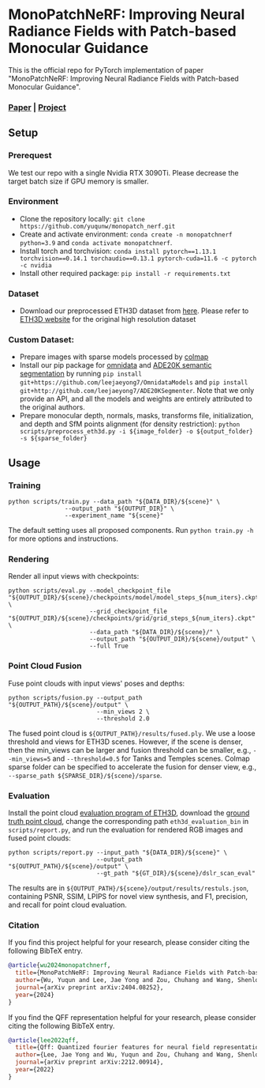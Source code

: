 # MonoPatchNeRF: Improving Neural Radiance Fields with Patch-based Monocular Guidance

This is the official repo for PyTorch implementation of paper "MonoPatchNeRF: Improving Neural Radiance Fields with Patch-based Monocular Guidance".

### [Paper](https://arxiv.org/abs/2404.08252) | [Project](https://yuqunw.github.io/MonoPatchNeRF/)

## Setup
### Prerequest
We test our repo with a single Nvidia RTX 3090Ti. Please decrease the target batch size if GPU memory is smaller.
### Environment
- Clone the repository locally: `git clone https://github.com/yuqunw/monopatch_nerf.git`
- Create and activate environment: `conda create -n monopatchnerf python=3.9` and `conda activate monopatchnerf`.
- Install torch and torchvision: `conda install pytorch==1.13.1 torchvision==0.14.1 torchaudio==0.13.1 pytorch-cuda=11.6 -c pytorch -c nvidia`
- Install other required package: `pip install -r requirements.txt`

### Dataset
- Download our preprocessed ETH3D dataset from [here](https://drive.google.com/drive/folders/1eejC2a1Mf47AK2SCAZEYpastNkJZodqa?usp=share_link). Please refer to [ETH3D website](https://www.eth3d.net) for the original high resolution dataset

### Custom Dataset:
- Prepare images with sparse models processed by [colmap](https://colmap.github.io)
- Install our pip package for [omnidata](https://github.com/EPFL-VILAB/omnidata) and [ADE20K semantic segmentation](https://github.com/CSAILVision/semantic-segmentation-pytorch) by running `pip install git+https://github.com/leejaeyong7/OmnidataModels` and `pip install git+http://github.com/leejaeyong7/ADE20KSegmenter`. Note that we only provide an API, and all the models and weights are entirely attributed to the original authors.
- Prepare monocular depth, normals, masks, transforms file, initialization, and depth and SfM points alignment (for density restriction): `python scripts/preprocess_eth3d.py -i ${image_folder} -o ${output_folder} -s ${sparse_folder}`



## Usage
### Training
```
python scripts/train.py --data_path "${DATA_DIR}/${scene}" \
                --output_path "${OUTPUT_DIR}" \
                --experiment_name "${scene}"
```
The default setting uses all proposed components. Run `python train.py -h` for more options and instructions.

### Rendering
Render all input views with checkpoints:
```
python scripts/eval.py --model_checkpoint_file "${OUTPUT_DIR}/${scene}/checkpoints/model/model_steps_${num_iters}.ckpt" \
                       --grid_checkpoint_file "${OUTPUT_DIR}/${scene}/checkpoints/grid/grid_steps_${num_iters}.ckpt" \
                       --data_path "${DATA_DIR}/${scene}/" \
                       --output_path "${OUTPUT_DIR}/${scene}/output" \
                       --full True
```
### Point Cloud Fusion
Fuse point clouds with input views' poses and depths:
```
python scripts/fusion.py --output_path "${OUTPUT_PATH}/${scene}/output" \
                         --min_views 2 \
                         --threshold 2.0
```
The fused point cloud is `${OUTPUT_PATH}/results/fused.ply`. We use a loose threshold and views for ETH3D scenes. However, if the scene is denser, then the min_views can be larger and fusion threshold can be smaller, e.g., `--min_views=5` and `--threshold=0.5` for Tanks and Temples scenes. Colmap sparse folder can be specified to accelerate the fusion for denser view, e.g., `--sparse_path ${SPARSE_DIR}/${scene}/sparse`.
### Evaluation
Install the point cloud [evaluation program of ETH3D](https://github.com/ETH3D/multi-view-evaluation), download the [ground truth point cloud](https://www.eth3d.net/data/multi_view_training_dslr_scan_eval.7z), change the corresponding path `eth3d_evaluation_bin` in `scripts/report.py`, and run the evaluation for rendered RGB images and fused point clouds:
```
python scripts/report.py --input_path "${DATA_DIR}/${scene}" \
                         --output_path "${OUTPUT_PATH}/${scene}/output" \
                         --gt_path "${GT_DIR}/${scene}/dslr_scan_eval" 
```
The results are in `${OUTPUT_PATH}/${scene}/output/results/restuls.json`, containing PSNR, SSIM, LPIPS for novel view synthesis, and F1, precision, and recall for point cloud evaluation.

### Citation
If you find this project helpful for your research, please consider citing the following BibTeX entry.
```BibTex
@article{wu2024monopatchnerf,
  title={MonoPatchNeRF: Improving Neural Radiance Fields with Patch-based Monocular Guidance},
  author={Wu, Yuqun and Lee, Jae Yong and Zou, Chuhang and Wang, Shenlong and Hoiem, Derek},
  journal={arXiv preprint arXiv:2404.08252},
  year={2024}
}
```
If you find the QFF representation helpful for your research, please consider citing the following BibTeX entry.
```BibTex
@article{lee2022qff,
  title={Qff: Quantized fourier features for neural field representations},
  author={Lee, Jae Yong and Wu, Yuqun and Zou, Chuhang and Wang, Shenlong and Hoiem, Derek},
  journal={arXiv preprint arXiv:2212.00914},
  year={2022}
}
```